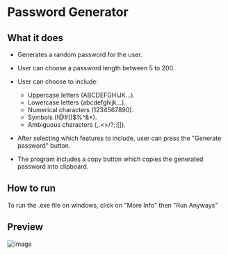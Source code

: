 # Password Generator

What it does
------------
 - Generates a random password for the user.
 - User can choose a password length between 5 to 200.
 - User can choose to include:
   
   - Uppercase letters (ABCDEFGHIJK...).
   - Lowercase letters (abcdefghijk...).
   - Numerical characters (1234567890).
   - Symbols (!@#()$%^&*).
   - Ambiguous characters (,.<>/?;:[]).
   
 - After selecting which features to include, user can press the "Generate password" button.
 - The program includes a copy button which copies the generated password into clipboard.

How to run
----------

To run the .exe file on windows, click on "More Info" then "Run Anyways"


Preview
---------

![image](https://user-images.githubusercontent.com/86933572/152664899-268a35cd-d187-48ba-9163-3998b10f53c2.png)

